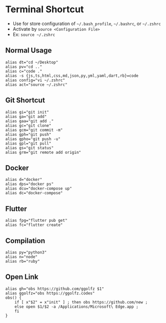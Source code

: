 # Terminal Shortcut

- Use for store configuration of `~/.bash_profile`, `~/.bashrc`, or `~/.zshrc`
- Activate by `source <Configuration File>` 
- Ex: `source ~/.zshrc`

## Normal Usage

```
alias dt="cd ~/Desktop"
alias pv="cd .."
alias c="code ."
alias -s {js,ts,html,css,md,json,py,yml,yaml,dart,rb}=code
alias config="vi ~/.zshrc"
alias act="source ~/.zshrc"
```

## Git Shortcut

```
alias gi="git init"
alias ga="git add"
alias gaa="git add ."
alias gc="git clone"
alias gcm="git commit -m"
alias gph="git push"
alias gpho="git push -u"
alias gpl="git pull"
alias gs="git status"
alias grm="git remote add origin"
```

## Docker

```
alias d="docker"
alias dps="docker ps"
alias dcu="docker-compose up"
alias dc="docker-compose"
```

## Flutter
```
alias fpg="flutter pub get"
alias fc="flutter create"
```

## Compilation
```
alias py="python3"
alias n="node"
alias rb="ruby"
```

## Open Link
```
alias gh="obs https://github.com/ggolfz $1"
alias ggolfz="obs https://ggolfz.codes"
obs() {
    if [ x"$2" = x"init" ] ; then obs https://github.com/new ;  
    else open $1/$2 -a /Applications/Microsoft\ Edge.app ;
    fi
}

```
